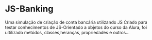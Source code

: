 # JS-Banking
Uma simulação de criação de conta bancária utilizando JS
Criado para testar conhecimentos de JS-Orientado a objetos do curso da Alura, foi ultilizado metódos, classes,heranças, propriedades e outros...
